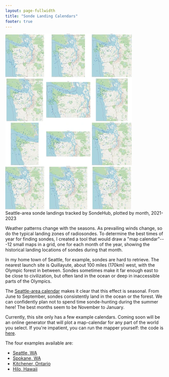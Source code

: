 ```yaml
---
layout: page-fullwidth
title: "Sonde Landing Calendars"
footer: true
---
```


<div class="lec-right-image">
  <div class="lec-captioned-image">
    <a href="https://sondesearch.lectrobox.com/vault/calendars/seattle-landings-by-month.webp">
       <img width="400" src="images/seattle-calendar-thumb.webp" />
    </a>
    <div class="caption">Seattle-area sonde landings tracked by SondeHub, plotted by month, 2021-2023</div>
  </div>
</div>

Weather patterns change with the seasons. As prevailing winds change, so do the
typical landing zones of radiosondes. To determine the best times of year for
finding sondes, I created a tool that would draw a "map calendar"---12 small
maps in a grid, one for each month of the year, showing the historical landing
locations of sondes during that month.

In my home town of Seattle, for example, sondes are hard to retrieve. The
nearest launch site is Quillayute, about 100 miles (170km) west, with the
Olympic forest in between. Sondes sometimes make it far enough east to be close
to civilization, but often land in the ocean or deep in inaccessible parts of
the Olympics.

The [Seattle-area
calendar](https://sondesearch.lectrobox.com/vault/calendars/seattle-landings-by-month.webp)
makes it clear that this effect is seasonal. From June to September, sondes
consistently land in the ocean or the forest. We can confidently plan not to
spend time sonde-hunting during the summer here! The best months seem to be
November to January.

Currently, this site only has a few example calendars. Coming soon will be an
online generator that will plot a map-calendar for any part of the world you
select. If you're impatient, you can run the mapper yourself: the code is
[here](https://github.com/jonhnet/sonde-search/blob/main/analyzers/landings-by-month.py).

The four examples available are:

* [Seattle, WA](https://sondesearch.lectrobox.com/vault/calendars/seattle-landings-by-month.webp)
* [Spokane, WA](https://sondesearch.lectrobox.com/vault/calendars/spokane-landings-by-month.webp)
* [Kitchener, Ontario](https://sondesearch.lectrobox.com/vault/calendars/kitchener-landings-by-month.webp)
* [Hilo, Hawaii](https://sondesearch.lectrobox.com/vault/calendars/hilo-landings-by-month.webp)

